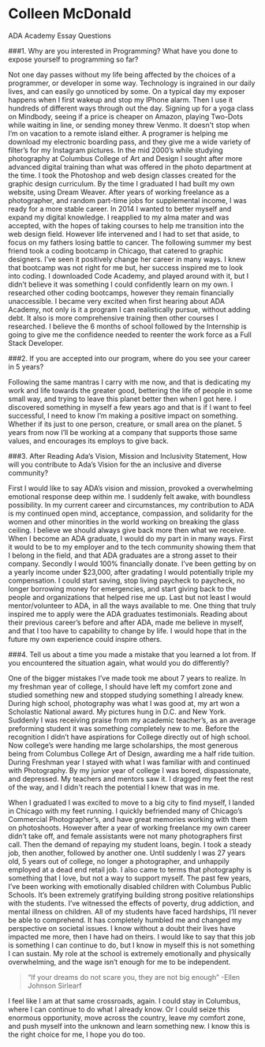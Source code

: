 # Colleen McDonald
ADA Academy Essay Questions
 
 
 
###1. Why are you interested in Programming? What have you done to expose yourself to programming so far?  

Not one day passes without my life being affected by the choices of a programmer, or developer in some way. Technology is ingrained in our daily lives, and can easily go unnoticed by some.  On a typical day my exposer happens when I first wakeup and stop my IPhone alarm. Then I use it hundreds of different ways through out the day. Signing up for a yoga class on Mindbody,  seeing if a price is cheaper on Amazon, playing Two-Dots while waiting in line, or sending money threw Venmo. It doesn't stop when I’m on vacation to a remote island either. A programer is helping me download my electronic boarding pass, and they give me a wide variety of filter’s for my Instagram pictures.
In the mid 2000’s while studying photography at Columbus College of Art and Design I sought after more advanced digital training than what was offered in the photo department at the time. I took the Photoshop and web design classes created for the graphic design curriculum. By the time I graduated I had built my own website, using Dream Weaver. After years of working freelance as a photographer, and random part-time jobs for supplemental income, I was ready for a more stable career. In 2014 I wanted to better myself and expand my digital knowledge. I reapplied to my alma mater and was accepted, with the hopes of taking courses to help me transition into the web design field. However life intervened and I had to set that aside, to focus on my fathers losing battle to cancer. The following summer my best friend took a coding bootcamp in Chicago, that catered to graphic designers. I’ve seen it positively change her career in many ways. I knew that bootcamp was not right for me but, her success inspired me to look into coding. I downloaded Code Academy, and played around with it, but I didn’t believe it was something I could confidently learn on my own. I researched other coding bootcamps, however they remain financially unaccessible. I became very excited when first hearing about ADA Academy, not only is it a program I can realistically  pursue, without adding debt. It also is more comprehensive training then other courses I researched. I believe the 6 months of school followed by the Internship is going to give me the confidence needed to reenter the work force as a Full Stack Developer. 


###2. If you are accepted into our program, where do you see your career in 5 years?

Following the same mantras I carry with me now, and that is dedicating my work and life towards the greater good, bettering the life of people in some small way, and trying to leave this planet better then when I got here. I discovered something in myself a few years ago and that is if I want to feel successful, I need to know I’m making a positive impact on something. Whether if its just to one person, creature, or small area on the planet.  5 years from now I’ll be working at a company that supports those same values, and encourages its employs to give back. 


###3. After Reading Ada’s Vision, Mission and Inclusivity Statement, How will you contribute to Ada’s Vision for the an inclusive and diverse community?

First I would like to say ADA’s vision and mission, provoked a overwhelming emotional response deep within me. I suddenly felt awake, with boundless possibility. In my current career and circumstances, my contribution to ADA is my continued open mind, acceptance, compassion, and solidarity for the women and other minorities in the world working on breaking the glass ceiling.
I believe we should always give back more then what we receive. When I become an ADA graduate, I would do my part in in many ways. First it would to be to my employer and to the tech community showing them that I belong in the field, and that ADA graduates are a strong asset to their company. Secondly I would 100% financially donate. I’ve been getting by on a yearly income under $23,000, after gradating I would potentially triple my compensation. I could start saving, stop living paycheck to paycheck, no longer borrowing money for emergencies, and start giving back to the people and organizations that helped rise me up. Last but not least I would mentor/volunteer to ADA, in all the ways available to me. One thing that truly inspired me to apply were the ADA graduates testimonials. Reading about their previous career’s before and after ADA, made me believe in myself, and that I too have to capability to change by life. I would hope that in the future my own experience could inspire others.

###4. Tell us about a time you made a mistake that you learned a lot from. If you encountered the situation again, what would you do differently?

One of the bigger mistakes I’ve made took me about 7 years to realize. In my freshman year of college, I should have left my comfort zone and studied something new and stopped studying something I already knew. 
During high school, photography was what I was good at, my art won a Scholastic National award. My pictures hung in D.C. and New York. Suddenly I was receiving praise from my academic teacher’s, as an average preforming student it was something completely new to me. Before the recognition I didn’t have aspirations for College directly out of high school. Now college’s were handing me large scholarships, the most generous being from Columbus College Art of Design, awarding me a half ride tuition. During Freshman year I stayed with what I was familiar with and continued with Photography. By my junior year of college I was bored, dispassionate, and depressed. My teachers and mentors saw it. I dragged my feet the rest of the way, and I didn't reach the potential I knew that was in me. 

When I graduated I was excited to move to a big city to find myself, I landed in Chicago with my feet running. I quickly befriended many of Chicago’s Commercial Photographer’s, and have great memories working with them on photoshoots.  However after a year of working freelance my own career didn’t take off, and female assistants were not many photographers first call. Then the demand of repaying my student loans, begin. I took a steady job, then another, followed by another one. Until suddenly I was 27 years old, 5 years out of college, no longer a photographer, and unhappily employed at a dead end retail job. I also came to terms that photography is something that I love, but not a way to support myself. 
The past few years, I’ve been working with emotionally disabled children with Columbus Public Schools. It’s been extremely gratifying building strong positive relationships with the students. I’ve witnessed the effects of poverty, drug addiction, and mental illness on children. All of my students have faced hardships, I’ll never be able to comprehend. It has completely humbled me and changed my perspective on societal issues. I know without a doubt their lives have impacted me more, then I have had on theirs. I would like to say that this job is something I can continue to do, but I know in myself this is not something I can sustain. My role at the school is extremely emotionally and  physically overwhelming, and the wage isn’t enough for me to be independent.

>“If your dreams do not scare you, they are not big enough” 
>-Ellen Johnson Sirlearf

I feel like I am at that same crossroads, again. I could stay in Columbus, where I can continue to do what I already know. Or I could seize this enormous opportunity, move across the country, leave my comfort zone, and push myself into the unknown and learn something new. I know this is the right choice for me, I hope you do too.







